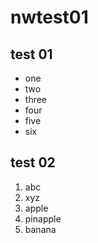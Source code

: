 # nwtest01

## test 01

- one
- two
- three
- four
- five
- six

## test 02

1. abc
1. xyz
1. apple
1. pinapple
1. banana

